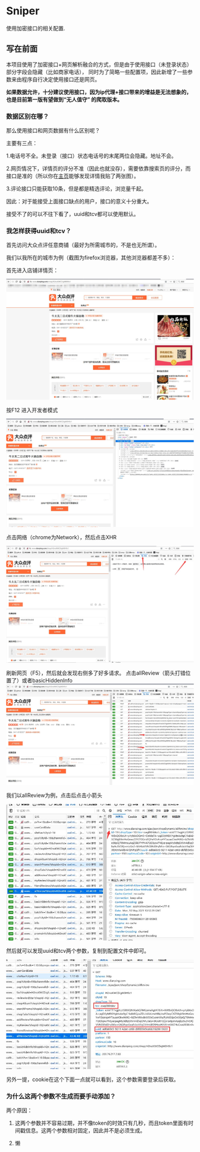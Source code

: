 # Sniper

使用加密接口的相关配置.

## 写在前面

本项目使用了加密接口+网页解析融合的方式，但是由于使用接口（未登录状态）部分字段会隐藏（比如商家电话），
同时为了简略一些配置项，因此新增了一些参数来由程序自行决定使用接口还是网页。

**如果数据允许，十分建议使用接口，因为ip代理+接口带来的增益是无法想象的，也是目前第一版有望做到“无人值守”
的爬取版本。**

### 数据区别在哪？

那么使用接口和网页数据有什么区别呢？

主要有三点：

1.电话号不全。未登录（接口）状态电话号的末尾两位会隐藏。地址不会。

2.网页情况下，详情页的评分不准（因此也就没存），需要依靠搜索页的评分，而接口是准的（所以你在[主页](https://github.com/Sniper970119/dianping_spider#%E5%95%86%E5%AE%B6%E8%AF%A6%E6%83%85%E9%A1%B5%E5%B1%95%E7%A4%BA )能够发现详情我贴了两张图）。

3.评论接口只能获取10条，但是都是精选评论，浏览量千起。

因此：对于能接受上面接口缺点的用户，接口的意义十分重大。

接受不了的可以不往下看了，uuid和tcv都可以使用默认。

### 我怎样获得uuid和tcv？

首先访问大众点评任意商铺（最好为所需城市的，不是也无所谓）。

我们以我所在的城市为例（截图为firefox浏览器，其他浏览器都差不多）：

首先进入店铺详情页：

![image](../imgs/show1.jpg)

按F12 进入开发者模式

![image](../imgs/show2.jpg)

点击网络（chrome为Network），然后点击XHR

![image](../imgs/show3.jpg)

刷新网页（F5），然后就会发现右侧多了好多请求。
点击allReview（箭头打错位置了）或者basicHiddenInfo
![image](../imgs/show4.jpg)

我们以allReview为例，点击后点击小箭头

![image](../imgs/show5.jpg)

然后就可以发现uuid和tcv两个参数，复制到配置文件中即可。

![image](../imgs/show6.jpg)

另外一提，cookie在这个下面一点就可以看到，这个参数需要登录后获取。

### 为什么这两个参数不生成而要手动添加？

两个原因：

1. 这两个参数并不容易过期，并不像token的时效只有几秒，而且token里面有时间戳信息。这两个参数相对固定，因此并不是必须生成。

2. 懒